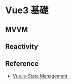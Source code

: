 # Vue3 基礎

## MVVM

## Reactivity

## Reference

- [Vue.js-State Management](https://vuejs.org/guide/scaling-up/state-management.html)
